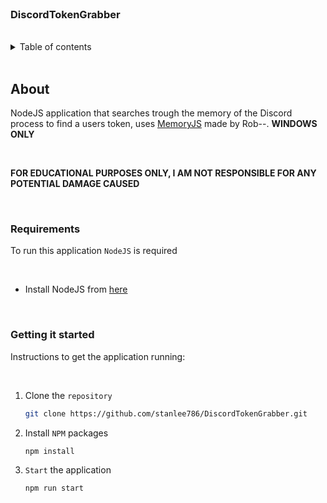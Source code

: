 <br>
<h3>DiscordTokenGrabber</h3>
<br>
<details>
    <summary>Table of contents</summary>
    <ol>
        <li>
            <a href="#about">About</a>
        </li>
        <li>
            <a href="#requirements">Requirements</a>
        </li>
        <li>
            <a href="#getting-it-started">Getting it started</a>
        </li>
    </ol>
</details>
<br>

## About

NodeJS application that searches trough the memory of the Discord process to find a users token, uses [MemoryJS](https://github.com/Rob--/memoryjs) made by Rob--. <b>WINDOWS ONLY</b>

<br>

<b>FOR EDUCATIONAL PURPOSES ONLY, I AM NOT RESPONSIBLE FOR ANY POTENTIAL DAMAGE CAUSED</b>

<br>

### Requirements

To run this application `NodeJS` is required

<br>

- Install NodeJS from [here](https://nodejs.org/)

<br>

### Getting it started

Instructions to get the application running:

<br>

1. Clone the `repository`

   ```sh
   git clone https://github.com/stanlee786/DiscordTokenGrabber.git
   ```

2. Install `NPM` packages

   ```sh
   npm install
   ```

3. `Start` the application

   ```sh
   npm run start
   ```
